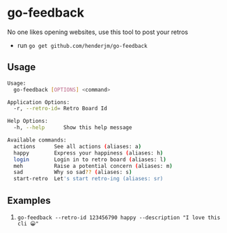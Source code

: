 # go-feedback
No one likes opening websites, use this tool to post your retros

* run `go get github.com/henderjm/go-feedback`

## Usage
```bash
Usage:
  go-feedback [OPTIONS] <command>

Application Options:
  -r, --retro-id= Retro Board Id

Help Options:
  -h, --help      Show this help message

Available commands:
  actions      See all actions (aliases: a)
  happy        Express your happiness (aliases: h)
  login        Login in to retro board (aliases: l)
  meh          Raise a potential concern (aliases: m)
  sad          Why so sad?? (aliases: s)
  start-retro  Let's start retro-ing (aliases: sr)
```

## Examples
1. `go-feedback --retro-id 123456790 happy --description "I love this cli 😀"`
